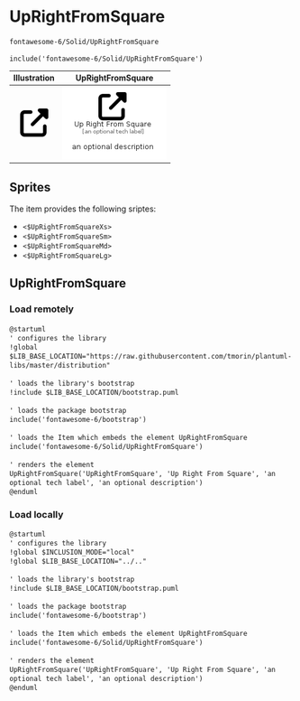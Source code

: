 # UpRightFromSquare


```text
fontawesome-6/Solid/UpRightFromSquare
```

```text
include('fontawesome-6/Solid/UpRightFromSquare')
```



| Illustration | UpRightFromSquare |
| :---: | :---: |
| ![illustration for Illustration](../../fontawesome-6/Solid/UpRightFromSquare.png) | ![illustration for UpRightFromSquare](../../fontawesome-6/Solid/UpRightFromSquare.Local.png) |



## Sprites
The item provides the following sriptes:

- `<$UpRightFromSquareXs>`
- `<$UpRightFromSquareSm>`
- `<$UpRightFromSquareMd>`
- `<$UpRightFromSquareLg>`





## UpRightFromSquare

### Load remotely
```plantuml
@startuml
' configures the library
!global $LIB_BASE_LOCATION="https://raw.githubusercontent.com/tmorin/plantuml-libs/master/distribution"

' loads the library's bootstrap
!include $LIB_BASE_LOCATION/bootstrap.puml

' loads the package bootstrap
include('fontawesome-6/bootstrap')

' loads the Item which embeds the element UpRightFromSquare
include('fontawesome-6/Solid/UpRightFromSquare')

' renders the element
UpRightFromSquare('UpRightFromSquare', 'Up Right From Square', 'an optional tech label', 'an optional description')
@enduml
```

### Load locally
```plantuml
@startuml
' configures the library
!global $INCLUSION_MODE="local"
!global $LIB_BASE_LOCATION="../.."

' loads the library's bootstrap
!include $LIB_BASE_LOCATION/bootstrap.puml

' loads the package bootstrap
include('fontawesome-6/bootstrap')

' loads the Item which embeds the element UpRightFromSquare
include('fontawesome-6/Solid/UpRightFromSquare')

' renders the element
UpRightFromSquare('UpRightFromSquare', 'Up Right From Square', 'an optional tech label', 'an optional description')
@enduml
```

